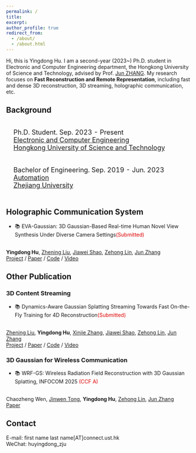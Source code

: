 ```yaml
---
permalink: /
title:
excerpt:
author_profile: true
redirect_from: 
  - /about/
  - /about.html
---
```


<!-- * B.S. in Communication Engineering, Hefei University of Technology, 2019
* M.S. in Computer Science and Technology, Harbin Institute of Technology, 2021
* Ph.D. in Computer Science and Technology, Harbin Institute of Technology, 2025 (expected) -->
Hi, this is Yingdong Hu. I am a second-year (2023~) Ph.D. student in Electronic and Computer Engineering department, the Hongkong University of Science and Technology, advised by Prof. [Jun ZHANG](https://eejzhang.people.ust.hk/home.html).
My research focuses on **Fast Reconstruction and Remote Representation**, including fast and dense 3D reconstruction, 3D streaming, holographic communication, etc.

<!-- - &#x1F525; **I'm looking for internship opportunities in human-centric reconstruction!!!** -->


## Background

<div>
<table style="width:100%;border:none;border-spacing:0px;border-collapse:separate;margin-right:auto;margin-left:auto;font-size: large">
<tr>
<!-- <td style="padding:20px;width:25%;vertical-align:middle;border:none" align="center"> -->
<!-- <img width="80" src="../images/HKUST.png">  -->
<!-- </td> -->
<td style="padding:20px;width:75%;vertical-align:middle;border: none" align="left">
Ph.D. Student. Sep. 2023 - Present<br>
<a href="https://ece.hkust.edu.hk/">Electronic and Computer Engineering</a><br>
<a href="https://hkust.edu.hk/">Hongkong University of Science and Technology</a><br>
</td>
</tr>

<tr>
<!-- <td style="padding:20px;width:25%;vertical-align:middle;border:none" align="center"> -->
<!-- <img width="80" src="../images/ZJU.png">  -->
<!-- </td> -->
<td style="padding:20px;width:75%;vertical-align:middle;border: none" align="left">
Bachelor of Engineering. Sep. 2019 - Jun. 2023<br>
<a href="https://www.cse.zju.edu.cn">Automation</a><br>
<a href="https://www.zju.edu.cn">Zhejiang University</a><br>
</td>
</tr>
</table>    
</div>



<!-- ## Research -->

<!-- <img align="left" width="100" height="100" src="../images/EVA-Gaussian.png" style="padding-right:20px; padding-top:20px"/> -->
## Holographic Communication System
- &#x1F4DA; EVA-Gaussian: 3D Gaussian-Based Real-time Human Novel View Synthesis Under Diverse Camera Settings<font color="#dd0000">(Submitted)</font>
<!-- </b><br> -->
<br><b>Yingdong Hu</b>, [Zhening Liu](https://liuzhening111.github.io/), [Jiawei Shao](https://shaojiawei07.github.io/), [Zehong Lin](https://zhlinup.github.io/), [Jun Zhang](https://eejzhang.people.ust.hk/home.html)<br>
[<i class="fas fa-fw fa-globe"></i>Project](https://zhenliuzju.github.io/huyingdong/EVA-Gaussian) /
[<i class="fas fa-fw fa-file-pdf"></i>Paper](https://arxiv.org/pdf/2410.01425) /
[<i class="fab fa-fw fa-github fa-github"></i>Code](https://zhenliuzju.github.io/huyingdong/EVA-Gaussian) /
[<i class="fas fa-fw fa-video"></i>Video](https://zhenliuzju.github.io/huyingdong/EVA-Gaussian)<br>

## Other Publication

### 3D Content Streaming
- &#x1F4DA; Dynamics-Aware Gaussian Splatting Streaming Towards Fast On-the-Fly Training for 4D Reconstruction<font color="#dd0000">(Submitted)</font>
<!-- </b><br> -->
<br>[Zhening Liu](https://liuzhening111.github.io/), <b>Yingdong Hu</b>, [Xinjie Zhang](https://xinjie-q.github.io/), [Jiawei Shao](https://shaojiawei07.github.io/), [Zehong Lin](https://zhlinup.github.io/), [Jun Zhang](https://eejzhang.people.ust.hk/home.html)<br>
[<i class="fas fa-fw fa-globe"></i>Project](https://www.liuzhening.top/DASS) /
[<i class="fas fa-fw fa-file-pdf"></i>Paper](https://arxiv.org/abs/2411.14847) /
[<i class="fab fa-fw fa-github fa-github"></i>Code](https://github.com/LIUZhening111/DASS) /
[<i class="fas fa-fw fa-video"></i>Video](https://youtu.be/4ZUTpI6WRdQ)<br>

### 3D Gaussian for Wireless Communication
- &#x1F4DA; WRF-GS: Wireless Radiation Field Reconstruction with 3D Gaussian Splatting, INFOCOM 2025 <font color="#dd0000">(CCF A)</font>
<!-- </b><br> -->
<br>Chaozheng Wen, [Jinwen Tong](https://jwentong.github.io/), <b>Yingdong Hu</b>, [Zehong Lin](https://zhlinup.github.io/), [Jun Zhang](https://eejzhang.people.ust.hk/home.html)<br>
[<i class="fas fa-fw fa-file-pdf"></i>Paper](https://arxiv.org/abs/2412.04832)<br>

## Contact
E-mail: first name last name[AT]connect.ust.hk<br>
WeChat: huyingdong_zju

<div style="width: 25%; height: 300px; overflow: hidden;">
    <script type="text/javascript" id="clustrmaps" src="//clustrmaps.com/map_v2.js?d=1ncnQ8XnR6-6wsfjdU_fB_JRIOCuTBP7I932HuWH5uI&cl=ffffff&w=a"></script>
</div>

